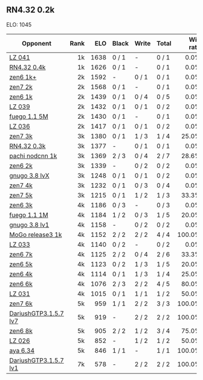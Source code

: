 ## RN4.32 0.2k ##

ELO: 1045

Opponent | Rank | ELO | Black | Write | Total | Win rate
---------|-----:|----:|-------|-------|-------|-------:
[LZ 041](LZ%20041.md) | 1k | 1638 | 0 / 1 | - | 0 / 1 | 0.0%
[RN4.32 0.4k](RN4.32%200.4k.md) | 1k | 1626 | 0 / 1 | - | 0 / 1 | 0.0%
[zen6 1k+](zen6%201k+.md) | 2k | 1592 | - | 0 / 1 | 0 / 1 | 0.0%
[zen7 2k](zen7%202k.md) | 2k | 1568 | 0 / 1 | - | 0 / 1 | 0.0%
[zen6 1k](zen6%201k.md) | 2k | 1439 | 0 / 1 | 0 / 4 | 0 / 5 | 0.0%
[LZ 039](LZ%20039.md) | 2k | 1432 | 0 / 1 | 0 / 1 | 0 / 2 | 0.0%
[fuego 1.1 5M](fuego%201.1%205M.md) | 2k | 1430 | 0 / 1 | - | 0 / 1 | 0.0%
[LZ 036](LZ%20036.md) | 2k | 1417 | 0 / 1 | 0 / 1 | 0 / 2 | 0.0%
[zen7 3k](zen7%203k.md) | 3k | 1380 | 0 / 1 | 1 / 3 | 1 / 4 | 25.0%
[RN4.32 0.3k](RN4.32%200.3k.md) | 3k | 1377 | - | 0 / 1 | 0 / 1 | 0.0%
[pachi nodcnn 1k](pachi%20nodcnn%201k.md) | 3k | 1369 | 2 / 3 | 0 / 4 | 2 / 7 | 28.6%
[zen6 2k](zen6%202k.md) | 3k | 1339 | - | 0 / 2 | 0 / 2 | 0.0%
[gnugo 3.8 lvX](gnugo%203.8%20lvX.md) | 3k | 1248 | 0 / 1 | 0 / 1 | 0 / 2 | 0.0%
[zen7 4k](zen7%204k.md) | 3k | 1232 | 0 / 1 | 0 / 3 | 0 / 4 | 0.0%
[zen7 5k](zen7%205k.md) | 3k | 1215 | 0 / 1 | 1 / 2 | 1 / 3 | 33.3%
[zen6 3k](zen6%203k.md) | 4k | 1186 | 0 / 3 | - | 0 / 3 | 0.0%
[fuego 1.1 1M](fuego%201.1%201M.md) | 4k | 1184 | 1 / 2 | 0 / 3 | 1 / 5 | 20.0%
[gnugo 3.8 lv1](gnugo%203.8%20lv1.md) | 4k | 1158 | - | 0 / 2 | 0 / 2 | 0.0%
[MoGo release3 1k](MoGo%20release3%201k.md) | 4k | 1152 | 2 / 2 | 2 / 2 | 4 / 4 | 100.0%
[LZ 033](LZ%20033.md) | 4k | 1140 | 0 / 2 | - | 0 / 2 | 0.0%
[zen6 7k](zen6%207k.md) | 4k | 1125 | 2 / 2 | 0 / 4 | 2 / 6 | 33.3%
[zen6 5k](zen6%205k.md) | 4k | 1123 | 0 / 2 | 1 / 3 | 1 / 5 | 20.0%
[zen6 4k](zen6%204k.md) | 4k | 1114 | 0 / 1 | 1 / 3 | 1 / 4 | 25.0%
[zen6 6k](zen6%206k.md) | 4k | 1076 | 2 / 3 | 2 / 2 | 4 / 5 | 80.0%
[LZ 031](LZ%20031.md) | 4k | 1015 | 0 / 1 | 1 / 1 | 1 / 2 | 50.0%
[zen7 6k](zen7%206k.md) | 5k | 959 | 1 / 1 | 2 / 2 | 3 / 3 | 100.0%
[DariushGTP3.1.5.7 lv7](DariushGTP3.1.5.7%20lv7.md) | 5k | 919 | - | 2 / 2 | 2 / 2 | 100.0%
[zen6 8k](zen6%208k.md) | 5k | 905 | 2 / 2 | 1 / 2 | 3 / 4 | 75.0%
[LZ 026](LZ%20026.md) | 5k | 852 | - | 1 / 2 | 1 / 2 | 50.0%
[aya 6.34](aya%206.34.md) | 5k | 846 | 1 / 1 | - | 1 / 1 | 100.0%
[DariushGTP3.1.5.7 lv1](DariushGTP3.1.5.7%20lv1.md) | 7k | 578 | - | 2 / 2 | 2 / 2 | 100.0%
